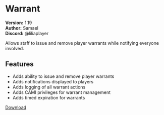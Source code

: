 # Warrant

**Version:** 1.19  
**Author:** Samael  
**Discord:** @liliaplayer  

Allows staff to issue and remove player warrants while notifying everyone involved.

## Features

- Adds ability to issue and remove player warrants
- Adds notifications displayed to players
- Adds logging of all warrant actions
- Adds CAMI privileges for warrant management
- Adds timed expiration for warrants

[Download](https://github.com/LiliaFramework/Modules/raw/refs/heads/gh-pages/warrants.zip)
